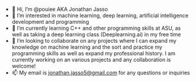 - 👋 Hi, I’m @pouiee AKA Jonathan Jasso
- 👀 I’m interested in machine learning, deep learning, artificial intelligence development and programming
- 🌱 I’m currently learning C++ and other programming skills at ASU, as well as taking a deep learning class (Deeplearning.ai) in my free time
- 💞️ I’m looking to collaborate on any projects where I can expand my knowledge on machine learning and the sort and practice my programming skills as well as expand my professional history. I am currently working on an various projects and any collaboration is welcome!
- 📫 My email is jonathan.jasso5@gmail.com for any questions or inquiries
